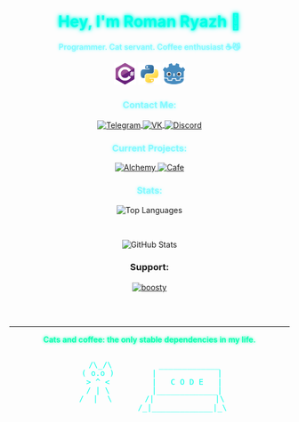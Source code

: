 <h1 align="center" style="color:#00ffe7; text-shadow: 0 0 5px #00ffe7, 0 0 10px #00ffe7;">
  Hey, I'm Roman Ryazh 👾
</h1>

<p align="center" style="color:#7ef9ff; font-weight:600; text-shadow: 0 0 5px #7ef9ff;">
  Programmer. Cat servant. Coffee enthusiast ☕😼
</p>

<p align="center">
  <a target="_blank" rel="noreferrer">
    <img src="https://raw.githubusercontent.com/devicons/devicon/master/icons/csharp/csharp-original.svg" alt="csharp" width="40" height="40"/>
  </a>
  <a target="_blank" rel="noreferrer">
    <img src="https://raw.githubusercontent.com/devicons/devicon/master/icons/python/python-original.svg" alt="python" width="40" height="40"/>
  </a>
  <a target="_blank" rel="noreferrer">
    <img src="https://raw.githubusercontent.com/devicons/devicon/master/icons/godot/godot-original.svg" alt="godot" width="40" height="40"/>
  </a>
</p>

<h3 align="center" style="color:#7ef9ff; font-weight:600; text-shadow: 0 0 5px #7ef9ff;">
  Contact Me:
</h3>

<p align="center">
  <a href="https://t.me/RomanRyazh" target="_blank" rel="noopener">
    <img align="center" src="https://img.shields.io/badge/Telegram-2CA5E0?style=for-the-badge&logo=telegram&logoColor=white&color=7ef9ff" alt="Telegram" />
  </a>
  <a href="https://vk.com/roman_ryazhskikh" target="_blank" rel="noopener">
    <img align="center" src="https://img.shields.io/badge/вконтакте-%232E87FB.svg?&style=for-the-badge&logo=vk&logoColor=white&color=5665f9" alt="VK"/>
  </a>
  <a href="https://discordapp.com/users/265777256570290177" target="_blank" rel="noopener">
    <img align="center" src="https://img.shields.io/badge/Discord-7289DA?style=for-the-badge&logo=discord&logoColor=white&color=ae5be5" alt="Discord"/>
  </a>
</p>

<h3 align="center" style="color:#7ef9ff; font-weight:600; text-shadow: 0 0 5px #7ef9ff;">
  Current Projects:
</h3>

<p align="center">
  <a href="https://github.com/romanryazh/Alchemy" target="_blank" rel="noopener">
    <img src="https://img.shields.io/badge/Alchemy%20-00ffe7?style=for-the-badge&logo=github&logoColor=white&color=ff52d2&labelColor=ff52d2" alt="Alchemy"/>
  </a>
  <a href="https://github.com/romanryazh/Cafe" target="_blank" rel="noopener">
    <img src="https://img.shields.io/badge/Cafe%20-00ffe7?style=for-the-badge&logo=github&logoColor=white&color=ae5be5&labelColor=ae5be5" alt="Cafe"/>
  </a>
<!--   <a href="https://github.com/yourusername/project2" target="_blank" rel="noopener">
    <img alt="Project 2" src="https://img.shields.io/badge/Project%203-ff6ac1?style=for-the-badge&logo=github&logoColor=white&color=371db3&labelColor=371db3" />
  </a> -->
</p>

<h3 align="center" style="color:#7ef9ff; font-weight:600; text-shadow: 0 0 5px #7ef9ff;">
  Stats:
</h3>

<p align="center">
  <img src="https://github-readme-stats.vercel.app/api/top-langs?username=romanryazh&layout=compact&theme=radical&hide_border=true" alt="Top Languages" />
</p>

<br>

<p align="center">
  <img src="https://github-readme-stats.vercel.app/api?username=romanryazh&show_icons=true&theme=radical&hide_border=true" alt="GitHub Stats" />
</p>


<h3 align="center">Support:</h3>
<p align="center">
  <a href="https://boosty.to/romanryazh/donate" target="_blank" rel="noopener">
    <img align="center" src="https://img.shields.io/badge/Buy_Me_A_Coffee-FFDD00?style=for-the-badge&logo=buy-me-a-coffee&logoColor=black&color=ffff00" alt="boosty" />
  </a>
</p>
<br><br>

---


<p align="center" style="color:#00ffae; font-weight:600; text-shadow: 0 0 5px #00ffae;">
  Cats and coffee: the only stable dependencies in my life.
</p>

<pre align="center" style="color:#00ffe7; font-family: monospace; line-height: 1.1;">
  
  /\_/\          _____________
 ( o.o )        |             |
  > ^ <         |   C O D E   |
  / | \         |_____________|
 /  |  \       /|             |\
              /_|_____________|_\

</pre>
